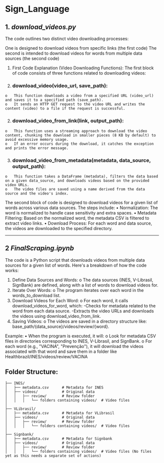 # Sign_Language



## 1. _download_videos.py_

The code outlines two distinct video downloading processes: 

One is designed to download videos from specific links (the first code)
The second is intended to download videos for words from multiple data sources (the second code)
1. First Code Explanation (Video Downloading Functions):
The first block of code consists of three functions related to downloading videos:
  1.	### download_video(video_url, save_path):
    o	This function downloads a video from a specified URL (video_url) and saves it to a specified path (save_path).
    o	It sends an HTTP GET request to the video URL and writes the content (video) to a file if the request is successful.
  2.	### download_video_from_link(link, output_path):
    o	This function uses a streaming approach to download the video content, chunking the download in smaller pieces (8 KB by default) to avoid excessive memory usage.
    o	If an error occurs during the download, it catches the exception and prints the error message.
  3.	### download_video_from_metadata(metadata, data_source, output_path):
    o	This function takes a DataFrame (metadata), filters the data based on a given data_source, and downloads videos based on the provided video URLs.
    o	The video files are saved using a name derived from the data source and the video's index.

The second block of code is designed to download videos for a given list of words across various data sources. The steps include:
•	Normalization: The word is normalized to handle case sensitivity and extra spaces.
•	Metadata Filtering: Based on the normalized word, the metadata CSV is filtered to extract video links.
•	Download Process: For each word and data source, the videos are downloaded to the specified directory.

***************************************************************************************************************************************************************************************************************
## 2 _FinalScraping.ipynb_
The code is a Python script that downloads videos from multiple data sources for a given list of words. Here's a breakdown of how the code works:
1.	Define Data Sources and Words:
    o	The data sources (INES, V-Librasil, SignBank) are defined, along with a list of words to download videos for.
2.	Iterate Over Words:
    o	The program iterates over each word in the words_to_download list.
3.	Download Videos for Each Word:
    o	For each word, it calls download_videos_for_word, which: 
        	-Checks for metadata related to the word from each data source.
          -Extracts the video URLs and downloads the videos using download_video_from_link.
4.	Saving Videos:
o	The videos are saved in a directory structure like: base_path/{data_source}/videos/review/{word}.

Example:
•	When the program is executed, it will: 
    o	Look for metadata CSV files in directories corresponding to INES, V-Librasil, and SignBank.
    o	For each word (e.g., "VACINA", "Prevenção"), it will download the videos associated with that word and save them in a folder like Healthbrazil/INES/videos/review/VACINA

## Folder Structure:


```task-hub/
├── INES/   
│   ├── metadata.csv      # Metadata for INES
│   ├── videos/           # Original data
│   │   ├── review/       # Review folder
│   │   │   └── folders containing videos/  # Video files
│
├── VLibrasil/   
│   ├── metadata.csv      # Metadata for VLibrasil
│   ├── videos/           # Original data
│   │   ├── review/       # Review folder
│   │   │   └── folders containing videos/  # Video files
│
├── Signbank/   
│   ├── metadata.csv      # Metadata for Signbank
│   ├── videos/           # Original data
│   │   ├── review/       # Review folder
│   │   │   └── folders containing videos/  # Video files (No files yet as this needs a separate set of actions)
```



